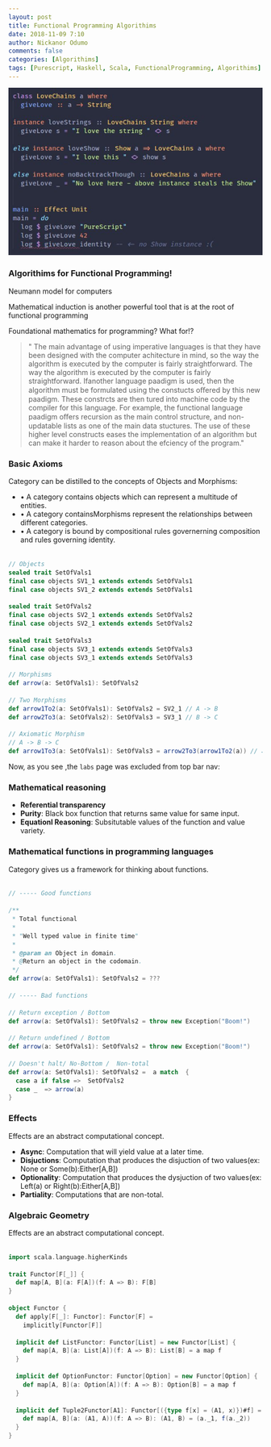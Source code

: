 ```yaml
---
layout: post
title: Functional Programming Algorithims
date: 2018-11-09 7:10
author: Nickanor Odumo
comments: false
categories: [Algorithims]
tags: [Purescript, Haskell, Scala, FunctionalProgramming, Algorithims]
---
```


![](/images/post/purescript_algorithim.jpg)

### Algorithims for Functional Programming!

Neumann model for computers

Mathematical induction is another powerful tool that is at the root of functional
programming

Foundational mathematics for programming? What for!?

> " The main advantage of using imperative
languages is that they have been designed with the computer achitecture in mind, so
the way the algorithm is executed by the computer is fairly straightforward.
The way the algorithm is executed by the computer is fairly straightforward.
Ifanother language paadigm is used, then the algorithm must be formulated using the
constucts oﬀered by this new paadigm. These constrcts are then tured into machine
code by the compiler for this language. For example, the functional language paadigm
oﬀers recursion as the main control structure, and non-updatable lists as one of the main
data stuctures. The use of these higher level constructs eases the implementation of
an algorithm but can make it harder to reason about the efciency of the program."



### Basic Axioms

Category can be distilled to the concepts of Objects and Morphisms:

- • A category contains objects which can represent a multitude of entities.
- • A category containsMorphisms represent the relationships between different categories.
- • A category is bound by compositional rules governerning composition and rules governing identity.

```scala

// Objects
sealed trait SetOfVals1
final case objects SV1_1 extends extends SetOfVals1
final case objects SV1_2 extends extends SetOfVals1

sealed trait SetOfVals2
final case objects SV2_1 extends extends SetOfVals2
final case objects SV2_1 extends extends SetOfVals2

sealed trait SetOfVals3
final case objects SV3_1 extends extends SetOfVals3
final case objects SV3_1 extends extends SetOfVals3

// Morphisms
def arrow(a: SetOfVals1): SetOfVals2

// Two Morphisms
def arrow1To2(a: SetOfVals1): SetOfVals2 = SV2_1 // A -> B
def arrow2To3(a: SetOfVals2): SetOfVals3 = SV3_1 // B -> C

// Axiomatic Morphism
// A -> B -> C
def arrow1To3(a: SetOfVals1): SetOfVals3 = arrow2To3(arrow1To2(a)) // ∴  (arrow1To2 . arrow2To3)

```
Now, as you see ,the `labs` page was excluded from top bar nav:

### Mathematical reasoning

- **Referential transparency**
- **Purity**: Black box function that returns same value for same input.
- **Equationl Reasoning**: Subsitutable values of the function and value variety.

### Mathematical functions in programming languages

Category gives us a framework for thinking about functions.

```scala

// ----- Good functions

/**
 * Total functional
 *
 * "Well typed value in finite time"
 *
 * @param an Object in domain.
 * @Return an object in the codomain.
 */
def arrow(a: SetOfVals1): SetOfVals2 = ???

// ----- Bad functions

// Return exception / Bottom
def arrow(a: SetOfVals1): SetOfVals2 = throw new Exception("Boom!")

// Return undefined / Bottom
def arrow(a: SetOfVals1): SetOfVals2 = throw new Exception("Boom!")

// Doesn't halt/ No-Bottom /  Non-total
def arrow(a: SetOfVals1): SetOfVals2 =  a match  {
  case a if false =>  SetOfVals2
  case _  => arrow(a)
}

```

### Effects

Effects are an abstract computational concept.

- **Async**: Computation that will yield value at a later time.
- **Disjuctions**: Computation that produces the disjuction of two values(ex: None or Some(b):Either[A,B])
- **Optionality**: Computation that produces the dysjuction of two values(ex: Left(a) or Right(b):Either[A,B])
- **Partiality**: Computations that are non-total.

### Algebraic Geometry

Effects are an abstract computational concept.

```scala

import scala.language.higherKinds

trait Functor[F[_]] {
  def map[A, B](a: F[A])(f: A => B): F[B]
}

object Functor {
  def apply[F[_]: Functor]: Functor[F] =
    implicitly[Functor[F]]

  implicit def ListFunctor: Functor[List] = new Functor[List] {
    def map[A, B](a: List[A])(f: A => B): List[B] = a map f
  }

  implicit def OptionFunctor: Functor[Option] = new Functor[Option] {
    def map[A, B](a: Option[A])(f: A => B): Option[B] = a map f
  }

  implicit def Tuple2Functor[A1]: Functor[({type f[x] = (A1, x)})#f] = new Functor[({type f[x] = (A1, x)})#f] {
    def map[A, B](a: (A1, A))(f: A => B): (A1, B) = (a._1, f(a._2))
  }
}

```
